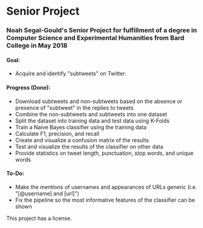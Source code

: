 # Senior Project
### Noah Segal-Gould's Senior Project for fulfillment of a degree in Computer Science and Experimental Humanities from Bard College in May 2018

#### Goal:
* Acquire and identify "subtweets" on Twitter.

#### Progress (Done):
* Download subtweets and non-subtweets based on the absence or presence of "subtweet" in the replies to tweets
* Combine the non-subtweets and subtweets into one dataset
* Split the dataset into training data and test data using K-Folds
* Train a Naive Bayes classifier using the training data
* Calculate F1, precision, and recall
* Create and visualize a confusion matrix of the results
* Test and visualize the results of the classifier on other data
* Provide statistics on tweet length, punctuation, stop words, and unique words
  
#### To-Do:
* Make the mentions of usernames and appearances of URLs generic (i.e. "[@username] and [url]")
* Fix the pipeline so the most informative features of the classifier can be shown
  
This project has a license.

